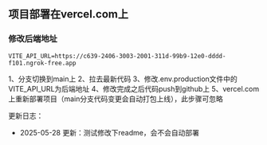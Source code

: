 ## 项目部署在vercel.com上

### 修改后端地址

```
VITE_API_URL=https://c639-2406-3003-2001-311d-99b9-12e0-dddd-f101.ngrok-free.app
```

1、分支切换到main上
2、拉去最新代码
3、修改.env.production文件中的VITE_API_URL为后端地址
4、修改完成之后代码push到github上
5、vercel.com上重新部署项目（main分支代码变更会自动打包上线），此步骤可忽略

更新日志：
- 2025-05-28 更新：测试修改下readme，会不会自动部署
